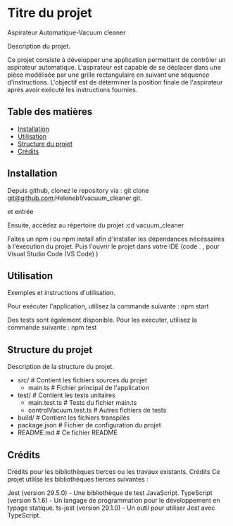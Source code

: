 # Titre du projet

Aspirateur Automatique-Vacuum cleaner

Description du projet.

Ce projet consiste à développer une application permettant de contrôler un aspirateur automatique. L'aspirateur est capable de se déplacer dans une pièce modélisée par une grille rectangulaire en suivant une séquence d'instructions. L'objectif est de déterminer la position finale de l'aspirateur après avoir exécuté les instructions fournies.

## Table des matières

- [Installation](#installation)
- [Utilisation](#utilisation)
- [Structure du projet](#structure-du-projet)
- [Crédits](#crédits)

## Installation

Depuis github, clonez le repository via :
git clone git@github.com:Heleneb1/vacuum_cleaner.git.

et entrée

Ensuite, accédez au répertoire du projet :cd vacuum_cleaner

Faîtes un npm i ou npm install afin d'installer les dépendances nécéssaires à l'execution du projet.
Puis l'ouvrir le projet dans votre IDE (code . , pour Visual Studio Code (VS Code) )

## Utilisation

Exemples et instructions d'utilisation.

Pour exécuter l'application, utilisez la commande suivante : npm start

Des tests sont également disponible. Pour les executer, utilisez la commande suivante : npm test

## Structure du projet

Description de la structure du projet.

- src/ # Contient les fichiers sources du projet
  - main.ts # Fichier principal de l'application
- test/ # Contient les tests unitaires
  - main.test.ts # Tests du fichier main.ts
  - controlVacuum.test.ts # Autres fichiers de tests
- build/ # Contient les fichiers transpilés
- package.json # Fichier de configuration du projet
- README.md # Ce fichier README

## Crédits

Crédits pour les bibliothèques tierces ou les travaux existants.
Crédits
Ce projet utilise les bibliothèques tierces suivantes :

Jest (version 29.5.0) - Une bibliothèque de test JavaScript.
TypeScript (version 5.1.6) - Un langage de programmation pour le développement en typage statique.
ts-jest (version 29.1.0) - Un outil pour utiliser Jest avec TypeScript.
